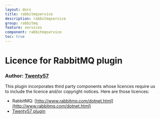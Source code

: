 ```yaml
---
layout: docs
title: rabbitmqservice
description: rabbitmqservice
group: rabbitmq
feature: services
component: rabbitmqservice
toc: true
---
```

# Licence for RabbitMQ plugin

### Author: [Twenty57](http://www.twenty57.com)

This plugin incorporates third party components whose licences require us to include the licence and/or copyright notices. Here are those licences:

- RabbitMQ: [http://www.rabbitmq.com/dotnet.html](http://www.rabbitmq.com/dotnet.html)
- [Twenty57 plugin](https://linx.software/plugins/builtin/licence/)
